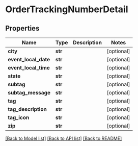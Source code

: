 # OrderTrackingNumberDetail

## Properties
Name | Type | Description | Notes
------------ | ------------- | ------------- | -------------
**city** | **str** |  | [optional] 
**event_local_date** | **str** |  | [optional] 
**event_local_time** | **str** |  | [optional] 
**state** | **str** |  | [optional] 
**subtag** | **str** |  | [optional] 
**subtag_message** | **str** |  | [optional] 
**tag** | **str** |  | [optional] 
**tag_description** | **str** |  | [optional] 
**tag_icon** | **str** |  | [optional] 
**zip** | **str** |  | [optional] 

[[Back to Model list]](../README.md#documentation-for-models) [[Back to API list]](../README.md#documentation-for-api-endpoints) [[Back to README]](../README.md)


